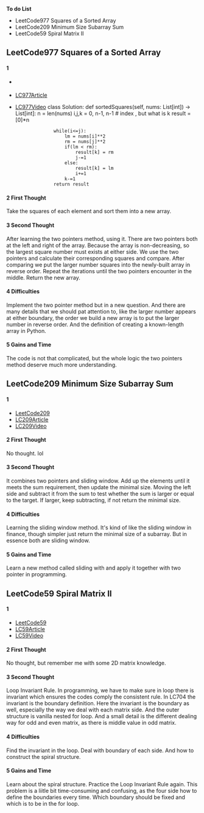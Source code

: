 **To do List**
- LeetCode977 Squares of a Sorted Array
- LeetCode209 Minimum Size Subarray Sum
- LeetCode59 Spiral Matrix II

## LeetCode977 Squares of a Sorted Array
#### 1
- []()
- [LC977Article](https://www.programmercarl.com/0977.%E6%9C%89%E5%BA%8F%E6%95%B0%E7%BB%84%E7%9A%84%E5%B9%B3%E6%96%B9.html#%E6%9A%B4%E5%8A%9B%E6%8E%92%E5%BA%8F)
- [LC977Video]()
            class Solution:
                def sortedSquares(self, nums: List[int]) -> List[int]:
                    n = len(nums)
                    i,j,k = 0, n-1, n-1 # index , but what is k
                    result = [0]*n
            
                    while(i<=j):
                        lm = nums[i]**2
                        rm = nums[j]**2
                        if(lm < rm):
                            result[k] = rm
                            j-=1
                        else:
                            result[k] = lm
                            i+=1
                        k-=1
                    return result
#### 2 First Thought
Take the squares of each element and sort them into a new array.

#### 3 Second Thought
After learning the two pointers method, using it. There are two pointers both at the left and right of the array. Because the array is non-decreasing, so the largest square number must exists at either side. We use the two pointers and calculate their corresponding squares and compare. After comparing we put the larger number squares into the newly-built array in reverse order. Repeat the iterations until the two pointers encounter in the middle. Return the new array.

#### 4 Difficulties
Implement the two pointer method but in a new question. 
And there are many details that we should pat attention to, like the larger number appears at either boundary, the order we build a new array is to put the larger number in reverse order.
And the definition of creating a known-length array in Python. 

#### 5 Gains and Time
The code is not that complicated, but the whole logic the two pointers method deserve much more understanding.


## LeetCode209 Minimum Size Subarray Sum
#### 1
- [LeetCode209](https://leetcode.com/problems/minimum-size-subarray-sum/)
- [LC209Article](https://www.programmercarl.com/0209.%E9%95%BF%E5%BA%A6%E6%9C%80%E5%B0%8F%E7%9A%84%E5%AD%90%E6%95%B0%E7%BB%84.html#%E6%9A%B4%E5%8A%9B%E8%A7%A3%E6%B3%95)
- [LC209Video]()

#### 2 First Thought
No thought. lol

#### 3 Second Thought
It combines two pointers and sliding window. Add up the elements until it meets the sum requirement, then update the minimal size. Moving the left side and subtract it from the sum to test whether the sum is larger or equal to the target. If larger, keep subtracting, if not return the minimal size.

#### 4 Difficulties
Learning the sliding window method. It's kind of like the sliding window in finance, though simpler just return the minimal size of a subarray. But in essence both are sliding window. 

#### 5 Gains and Time
Learn a new method called sliding with and apply it together with two pointer in programming.

## LeetCode59 Spiral Matrix II
#### 1
- [LeetCode59](https://leetcode.com/problems/spiral-matrix-ii/)
- [LC59Article]()
- [LC59Video]()

#### 2 First Thought
No thought, but remember me with some 2D matrix knowledge.

#### 3 Second Thought
Loop Invariant Rule. In programming, we have to make sure in loop there is invariant which ensures the codes comply the consistent rule. In LC704 the invariant is the boundary definition. Here the invariant is the boundary as well, especially the way we deal with each matrix side. And the outer structure is vanilla nested for loop.
And a small detail is the different dealing way for odd and even matrix, as there is middle value in odd matrix. 

#### 4 Difficulties
Find the invariant in the loop. Deal with boundary of each side. And how to construct the spiral structure.

#### 5 Gains and Time
Learn about the spiral structure. Practice the Loop Invariant Rule again. This problem is a liitle bit time-consuming and confusing, as the four side how to define the boundaries every time. Which boundary should be fixed and which is to be in the for loop.

